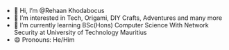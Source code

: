 - 👋 Hi, I’m @Rehaan Khodabocus
- 👀 I’m interested in Tech, Origami, DIY Crafts, Adventures and many more
- 🌱 I’m currently learning BSc(Hons) Computer Science With Network Security at University of Technology Mauritius
- 😄 Pronouns: He/Him
<!---
RehaanKhod/RehaanKhod is a ✨ special ✨ repository because its `README.md` (this file) appears on your GitHub profile.
You can click the Preview link to take a look at your changes.
--->
